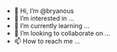 - 👋 Hi, I’m @bryanous
- 👀 I’m interested in ...
- 🌱 I’m currently learning ...
- 💞️ I’m looking to collaborate on ...
- 📫 How to reach me ...

<!---
bryanous/bryanous is a ✨ special ✨ repository because its `README.md` (this file) appears on your GitHub profile.
You can click the Preview link to take a look at your changes.
--->
